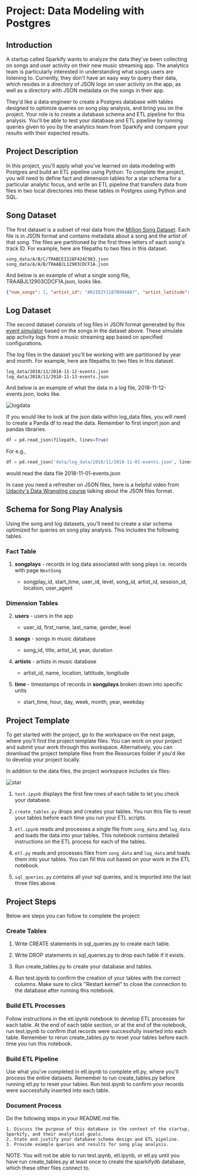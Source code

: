 # Project: Data Modeling with Postgres

## Introduction

A startup called Sparkify wants to analyze the data they've been collecting on songs and user activity on their new music streaming app. The analytics team is particularly interested in understanding what songs users are listening to. Currently, they don't have an easy way to query their data, which resides in a directory of JSON logs on user activity on the app, as well as a directory with JSON metadata on the songs in their app.

They'd like a data engineer to create a Postgres database with tables designed to optimize queries on song play analysis, and bring you on the project. Your role is to create a database schema and ETL pipeline for this analysis. You'll be able to test your database and ETL pipeline by running queries given to you by the analytics team from Sparkify and compare your results with their expected results.

## Project Description

In this project, you'll apply what you've learned on data modeling with Postgres and build an ETL pipeline using Python. To complete the project, you will need to define fact and dimension tables for a star schema for a particular analytic focus, and write an ETL pipeline that transfers data from files in two local directories into these tables in Postgres using Python and SQL.

## Song Dataset

The first dataset is a subset of real data from the [Million Song Dataset](https://labrosa.ee.columbia.edu/millionsong/). Each file is in JSON format and contains metadata about a song and the artist of that song. The files are partitioned by the first three letters of each song's track ID. For example, here are filepaths to two files in this dataset.

```
song_data/A/B/C/TRABCEI128F424C983.json
song_data/A/A/B/TRAABJL12903CDCF1A.json
```

And below is an example of what a single song file, TRAABJL12903CDCF1A.json, looks like.

```json
{"num_songs": 1, "artist_id": "ARJIE2Y1187B994AB7", "artist_latitude": null, "artist_longitude": null, "artist_location": "", "artist_name": "Line Renaud", "song_id": "SOUPIRU12A6D4FA1E1", "title": "Der Kleine Dompfaff", "duration": 152.92036, "year": 0}
```

## Log Dataset

The second dataset consists of log files in JSON format generated by this [event simulator](https://github.com/Interana/eventsim) based on the songs in the dataset above. These simulate app activity logs from a music streaming app based on specified configurations.

The log files in the dataset you'll be working with are partitioned by year and month. For example, here are filepaths to two files in this dataset.

```
log_data/2018/11/2018-11-12-events.json
log_data/2018/11/2018-11-13-events.json
```

And below is an example of what the data in a log file, 2018-11-12-events.json, looks like.

![logdata](/images/log-data.png)

If you would like to look at the json data within log_data files, you will need to create a Panda df to read the data. Remember to first import json and pandas libraries.

```python
df = pd.read_json(filepath, lines=True)
```

For e.g., 

```python
df = pd.read_json('data/log_data/2018/11/2018-11-01-events.json', lines=True) 
```

would read the data file 2018-11-01-events.json

In case you need a refresher on JSON files, here is a helpful video from [Udacity's Data Wrangling course](https://www.youtube.com/watch?time_continue=1&v=hO2CayzZBoA) talking about the JSON files format.

## Schema for Song Play Analysis

Using the song and log datasets, you'll need to create a star schema optimized for queries on song play analysis. This includes the following tables.

### Fact Table

1. **songplays** - records in log data associated with song plays i.e. records with page ```NextSong```

    + songplay_id, start_time, user_id, level, song_id, artist_id, session_id, location, user_agent

### Dimension Tables

2. **users** - users in the app

    + user_id, first_name, last_name, gender, level

3. **songs** - songs in music database

    + song_id, title, artist_id, year, duration

4. **artists** - artists in music database

    + artist_id, name, location, lattitude, longitude

5. **time** - timestamps of records in **songplays** broken down into specific units

    + start_time, hour, day, week, month, year, weekday

## Project Template

To get started with the project, go to the workspace on the next page, where you'll find the project template files. You can work on your project and submit your work through this workspace. Alternatively, you can download the project template files from the Resources folder if you'd like to develop your project locally.

In addition to the data files, the project workspace includes six files:

![star](/images/star-schema.png)

1. ```test.ipynb``` displays the first few rows of each table to let you check your database.

2. ```create_tables.py``` drops and creates your tables. You run this file to reset your tables before each time you run your ETL scripts.

3. ```etl.ipynb``` reads and processes a single file from ```song_data``` and ```log_data``` and loads the data into your tables. This notebook contains detailed instructions on the ETL process for each of the tables.

4. ```etl.py``` reads and processes files from ```song_data``` and ```log_data``` and loads them into your tables. You can fill this out based on your work in the ETL notebook.

5. ```sql_queries.py``` contains all your sql queries, and is imported into the last three files above.

## Project Steps

Below are steps you can follow to complete the project:

### Create Tables

1. Write CREATE statements in sql_queries.py to create each table.

2. Write DROP statements in sql_queries.py to drop each table if it exists.

3. Run create_tables.py to create your database and tables.

4. Run test.ipynb to confirm the creation of your tables with the correct columns. Make sure to click "Restart kernel" to close the connection to the database after running this notebook.

### Build ETL Processes

Follow instructions in the etl.ipynb notebook to develop ETL processes for each table. At the end of each table section, or at the end of the notebook, run test.ipynb to confirm that records were successfully inserted into each table. Remember to rerun create_tables.py to reset your tables before each time you run this notebook.

### Build ETL Pipeline

Use what you've completed in etl.ipynb to complete etl.py, where you'll process the entire datasets. Remember to run create_tables.py before running etl.py to reset your tables. Run test.ipynb to confirm your records were successfully inserted into each table.

### Document Process

Do the following steps in your README.md file.

    1. Discuss the purpose of this database in the context of the startup, Sparkify, and their analytical goals.
    2. State and justify your database schema design and ETL pipeline.
    3. Provide example queries and results for song play analysis.

NOTE: You will not be able to run test.ipynb, etl.ipynb, or etl.py until you have run create_tables.py at least once to create the sparkifydb database, which these other files connect to.